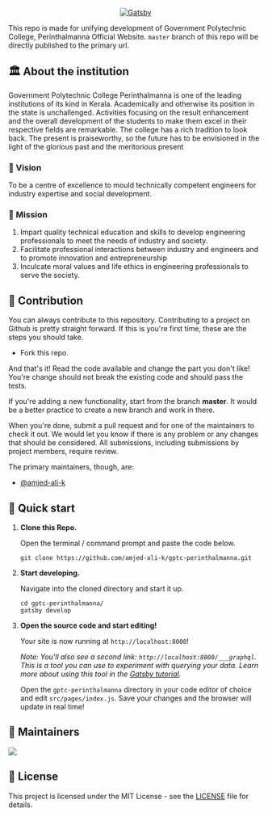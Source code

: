 <p align="center">
  <a href="https://www.gptcperinthalmanna.in">
    <img alt="Gatsby" src="https://www.gptcperinthalmanna.in/wp-content/uploads/2018/11/LOGOm.png" />
  </a>
</p>

This repo is made for unifying development of Government Polytechnic College, Perinthalmanna Official Website. `master` branch of this repo will be directly published to the primary url. 

## 🏛️ About the institution
Government Polytechnic College Perinthalmanna is one of the leading institutions of its kind in Kerala. Academically and otherwise its position in the state is unchallenged. Activities focusing on the result enhancement and the overall development of the students to make them excel in their respective fields are remarkable. The college has a rich tradition to look back. The present is praiseworthy, so the future has to be envisioned in the light of the glorious past and the meritorious present
### 👀 Vision
To be a centre of excellence to mould technically competent engineers for industry expertise and social development.
### 🎯 Mission
1. Impart quality technical education and skills to develop engineering professionals to meet the needs of industry and society.
2. Facilitate professional interactions between industry and engineers and to promote innovation and entrepreneurship
3. Inculcate moral values and life ethics in engineering professionals to serve the society.

## 🤝 Contribution

You can always contribute to this repository. Contributing to a project on Github is pretty straight forward. If this is you're first time, these are the steps you should take.

- Fork this repo.

And that's it! Read the code available and change the part you don't like! You're change should not break the existing code and should pass the tests.

If you're adding a new functionality, start from the branch **master**. It would be a better practice to create a new branch and work in there.

When you're done, submit a pull request and for one of the maintainers to check it out. We would let you know if there is any problem or any changes that should be considered.
All submissions, including submissions by project members, require review.

The primary maintainers, though, are:
  - [@amjed-ali-k](https://github.com/amjed-ali-k)

## 🚀 Quick start

1.  **Clone this Repo.**

    Open the terminal / command prompt and paste the code below.

    ```shell
    git clone https://github.com/amjed-ali-k/gptc-perinthalmanna.git
    ```

1.  **Start developing.**

    Navigate into the cloned directory and start it up.

    ```shell
    cd gptc-perinthalmanna/
    gatsby develop
    ```

1.  **Open the source code and start editing!**

    Your site is now running at `http://localhost:8000`!

    _Note: You'll also see a second link: _`http://localhost:8000/___graphql`_. This is a tool you can use to experiment with querying your data. Learn more about using this tool in the [Gatsby tutorial](https://www.gatsbyjs.com/tutorial/part-five/#introducing-graphiql)._

    Open the `gptc-perinthalmanna` directory in your code editor of choice and edit `src/pages/index.js`. Save your changes and the browser will update in real time!

## 🧔 Maintainers
<a href="https://github.com/amjed-ali-k/gptc-perinthalmanna/graphs/contributors">
  <img src="https://contrib.rocks/image?repo=amjed-ali-k/gptc-perinthalmanna" />
</a>

## 💼 License

This project is licensed under the MIT License - see the [LICENSE](LICENSE) file for details.